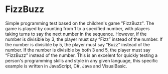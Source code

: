 # FizzBuzz
Simple programming test based on the children's game "FizzBuzz".
The game is played by counting from 1 to a specified number, with players taking turns to say the next number in the sequence. However, if the number is divisible by 3, the player must say “Fizz” instead of the number. If the number is divisible by 5, the player must say “Buzz” instead of the number. If the number is divisible by both 3 and 5, the player must say “FizzBuzz” instead of the number.
This is an excelent for quickly testing a person's programming skills and style in any given language, this specific example is written in JavaScript, C#, Java and VisualBasic.
